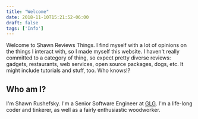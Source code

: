 ```yaml
---
title: "Welcome"
date: 2018-11-10T15:21:52-06:00
draft: false
tags: ['Info']
---
```


Welcome to Shawn Reviews Things. I find myself with a lot of opinions on the things I interact with, so I made myself this website. I haven't really committed to a category of thing, so expect pretty diverse reviews: gadgets, restaurants, web services, open source packages, dogs, etc. It might include tutorials and stuff, too. Who knows!?

## Who am I?

I'm Shawn Rushefsky. I'm a Senior Software Engineer at [GLG](https://glg.it/). I'm a life-long coder and tinkerer, as well as a fairly enthusiastic woodworker.